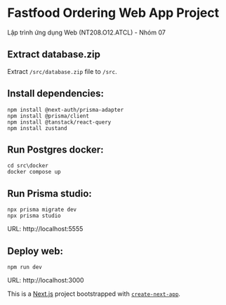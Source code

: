 # Fastfood Ordering Web App Project
Lập trình ứng dụng Web (NT208.O12.ATCL) - Nhóm 07

## Extract database.zip
Extract `/src/database.zip` file to `/src`.

## Install dependencies:
```
npm install @next-auth/prisma-adapter
npm install @prisma/client
npm install @tanstack/react-query
npm install zustand
```

## Run Postgres docker:
```
cd src\docker
docker compose up
```

## Run Prisma studio:
```
npx prisma migrate dev
npx prisma studio
```
URL: http://localhost:5555

## Deploy web:
```
npm run dev
```
URL: http://localhost:3000


This is a [Next.js](https://nextjs.org/) project bootstrapped with [`create-next-app`](https://github.com/vercel/next.js/tree/canary/packages/create-next-app).


<!-- ## Getting Started

First, run the development server:

```bash
npm run dev
# or
yarn dev
# or
pnpm dev
# or
bun dev
```

Open [http://localhost:3000](http://localhost:3000) with your browser to see the result.

You can start editing the page by modifying `app/page.tsx`. The page auto-updates as you edit the file.

This project uses [`next/font`](https://nextjs.org/docs/basic-features/font-optimization) to automatically optimize and load Inter, a custom Google Font.

## Learn More

To learn more about Next.js, take a look at the following resources:

- [Next.js Documentation](https://nextjs.org/docs) - learn about Next.js features and API.
- [Learn Next.js](https://nextjs.org/learn) - an interactive Next.js tutorial.

You can check out [the Next.js GitHub repository](https://github.com/vercel/next.js/) - your feedback and contributions are welcome!

## Deploy on Vercel

The easiest way to deploy your Next.js app is to use the [Vercel Platform](https://vercel.com/new?utm_medium=default-template&filter=next.js&utm_source=create-next-app&utm_campaign=create-next-app-readme) from the creators of Next.js.

Check out our [Next.js deployment documentation](https://nextjs.org/docs/deployment) for more details. -->
